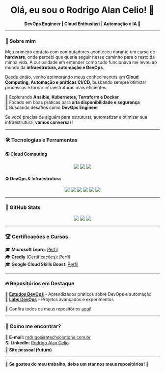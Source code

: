 <h1 align="center">Olá, eu sou o Rodrigo Alan Celio! 🚀</h1>

<p align="center">
  <strong>DevOps Engineer | Cloud Enthusiast | Automação e IA 🤖</strong>
</p>

---

### 🚀 Sobre mim
Meu primeiro contato com computadores aconteceu durante um curso de **hardware**, onde percebi que queria seguir nesse caminho para o resto da minha vida. A curiosidade em entender como tudo funcionava me levou ao mundo da **infraestrutura, automação e DevOps**.

Desde então, venho aprimorando meus conhecimentos em **Cloud Computing, Automação e práticas CI/CD**, buscando sempre otimizar processos e tornar infraestruturas mais eficientes.

🔹 Explorando **Ansible, Kubernetes, Terraform e Docker**  
🔹 Focado em boas práticas para **alta disponibilidade e segurança**  
🔹 Buscando desafios como **DevOps Engineer**  

Se você precisa de alguém para estruturar, automatizar e otimizar sua infraestrutura, **vamos conversar!**

---

### 🛠️ Tecnologias e Ferramentas

#### **🌎 Cloud Computing**
<p align="center">
  <img src="https://img.shields.io/badge/AWS-%23232F3E?style=for-the-badge&logo=amazon-aws&logoColor=white" />
  <img src="https://img.shields.io/badge/Azure-%230072C6?style=for-the-badge&logo=microsoft-azure&logoColor=white" />
  <img src="https://img.shields.io/badge/Google_Cloud-%234285F4?style=for-the-badge&logo=google-cloud&logoColor=white" />
</p>

#### **⚙️ DevOps & Infraestrutura**
<p align="center">
  <img src="https://img.shields.io/badge/Linux-%23FCC624?style=for-the-badge&logo=linux&logoColor=black" />
  <img src="https://img.shields.io/badge/Docker-%230db7ed?style=for-the-badge&logo=docker&logoColor=white" />
  <img src="https://img.shields.io/badge/Kubernetes-%23326ce5?style=for-the-badge&logo=kubernetes&logoColor=white" />
  <img src="https://img.shields.io/badge/Terraform-%235835CC?style=for-the-badge&logo=terraform&logoColor=white" />
  <img src="https://img.shields.io/badge/Ansible-%23EE0000?style=for-the-badge&logo=ansible&logoColor=white" />
  <img src="https://img.shields.io/badge/Git-%23F05032?style=for-the-badge&logo=git&logoColor=white" />
</p>

---

### 💊 GitHub Stats
<p align="center">
  <img src="https://github-profile-summary-cards.vercel.app/api/cards/profile-details?username=rodrigoalancelio&theme=github_dark"/>
  <img src="https://github-readme-stats.vercel.app/api?username=rodrigoalancelio&show_icons=true&theme=dark&include_all_commits=true&count_private=true"/>
  <img src="https://github-readme-streak-stats.herokuapp.com/?user=rodrigoalancelio&theme=dark"/>
</p>

---

### 🏆 Certificações e Cursos
🎓 **Microsoft Learn**: [Perfil](https://learn.microsoft.com/pt-br/users/rodrigoalanclio-9704/)  
🎓 **Credly** (Certificações): [Perfil](https://www.credly.com/users/rodrigo-celio)  
🎓 **Google Cloud Skills Boost**: [Perfil](https://www.cloudskillsboost.google/public_profiles/424b7d97-aef6-4bf6-8c20-1fc6ab7d50ec)  

---

### 🔥 Repositórios em Destaque
🔹 [**Estudos DevOps**](https://github.com/rodrigoacelio/Estudos_DevOps) - Aprendizados práticos sobre DevOps e automação  
🔹 [**Labs DevOps**](https://github.com/rodrigoacelio/Laboratorios-para-DevOps) - Projetos avançados e experimentos  

📌 Confira todos os meus repositórios [aqui](https://github.com/rodrigoacelio?tab=repositories)!

---

### 📢 Como me encontrar?
📩 **E-mail:** rodrigo@ratechsolutions.com.br  
🌎 **LinkedIn:** [Rodrigo Alan Celio](https://www.linkedin.com/in/rodrigoalancelio/)  
🚀 **Site pessoal (futuro)**  

---

🌟 **Se gostou do meu trabalho, deixe um star nos meus repositórios!** 🌟

